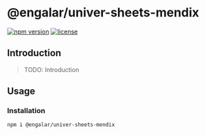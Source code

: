 # @engalar/univer-sheets-mendix

[![npm version](https://img.shields.io/npm/v/@engalar/univer-sheets-mendix)](https://npmjs.org/packages/@engalar/univer-sheets-mendix)
[![license](https://img.shields.io/npm/l/@engalar/univer-sheets-mendix)](https://img.shields.io/npm/l/@engalar/univer-sheets-mendix)

## Introduction

> TODO: Introduction

## Usage

### Installation

```shell
npm i @engalar/univer-sheets-mendix
```
